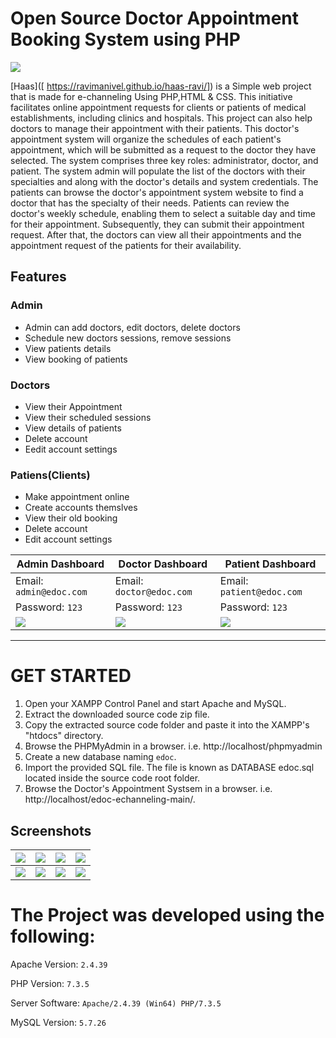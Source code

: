 
# Open Source Doctor Appointment Booking System using PHP
![](https://github.com/hshnudr/edoc-echanneling/blob/main/Screenshots/Screenshot%20(1).png)

[Haas]([ https://ravimanivel.github.io/haas-ravi/]) is a Simple web project that is made for e-channeling Using PHP,HTML & CSS.
This initiative facilitates online appointment requests for clients or patients of medical establishments, including clinics and hospitals. This project can also help doctors to manage their appointment with their patients. This doctor's appointment system will organize the schedules of each patient's appointment, which will be submitted as a request to the doctor they have selected. The system comprises three key roles: administrator, doctor, and patient. The system admin will populate the list of the doctors with their specialties and along with the doctor's details and system credentials. The patients can browse the doctor's appointment system website to find a doctor that has the specialty of their needs. Patients can review the doctor's weekly schedule, enabling them to select a suitable day and time for their appointment. Subsequently, they can submit their appointment request. After that, the doctors can view all their appointments and the appointment request of the patients for their availability.


## Features

### Admin
  
- Admin can add doctors, edit doctors, delete doctors    
- Schedule new doctors sessions, remove sessions   
- View patients details    
- View booking of patients    
    
    
 
 
### Doctors

- View their Appointment
- View their scheduled sessions
- View details of patients
- Delete account    
- Eedit account settings
    

    
### Patiens(Clients)
  
  - Make appointment online
  - Create accounts themslves
  - View their old booking
  - Delete account
  - Edit account settings    

    
| Admin Dashboard | Doctor Dashboard | Patient Dashboard |
| -------| -------| -------|
| Email: `admin@edoc.com` | Email: `doctor@edoc.com` |   Email: `patient@edoc.com` | 
| Password: `123` |  Password: `123` |  Password: `123` |
| ![](https://github.com/hshnudr/edoc-echanneling/blob/main/Screenshots/Screenshot%20(3).png)| ![](https://github.com/hshnudr/edoc-echanneling/blob/main/Screenshots/Screenshot%20(9).png) |    ![](https://github.com/hshnudr/edoc-echanneling/blob/main/Screenshots/Screenshot%20(6).png)  |

 
  
-----------------------------------------------


# GET STARTED

1. Open your XAMPP Control Panel and start Apache and MySQL.
2. Extract the downloaded source code zip file.
3. Copy the extracted source code folder and paste it into the XAMPP's "htdocs" directory.
4. Browse the PHPMyAdmin in a browser. i.e. http://localhost/phpmyadmin
5. Create a new database naming `edoc`.
6. Import the provided SQL file. The file is known as DATABASE edoc.sql located inside the source code root folder.
7. Browse the Doctor's Appointment Systsem in a browser. i.e. http://localhost/edoc-echanneling-main/.


## Screenshots

| ![](https://github.com/hshnudr/edoc-echanneling/blob/main/Screenshots/Screenshot%20(1).png) | ![](https://github.com/hshnudr/edoc-echanneling/blob/main/Screenshots/Screenshot%20(2).png)| ![](https://github.com/hshnudr/edoc-echanneling/blob/main/Screenshots/Screenshot%20(3).png)| ![](https://github.com/hshnudr/edoc-echanneling/blob/main/Screenshots/Screenshot%20(4).png)|
|--------------| --------------|   --------------|  --------------|    
|  ![](https://github.com/hshnudr/edoc-echanneling/blob/main/Screenshots/Screenshot%20(5).png)| ![](https://github.com/hshnudr/edoc-echanneling/blob/main/Screenshots/Screenshot%20(6).png)| ![](https://github.com/hshnudr/edoc-echanneling/blob/main/Screenshots/Screenshot%20(7).png)| ![](https://github.com/hshnudr/edoc-echanneling/blob/main/Screenshots/Screenshot%20(8).png)|

# The Project was developed using the following:

Apache Version: 	`2.4.39`

PHP Version: 		`7.3.5`

Server Software: 	`Apache/2.4.39 (Win64) PHP/7.3.5`

MySQL Version: 		`5.7.26`



